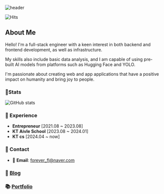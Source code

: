 ![header](https://capsule-render.vercel.app/api?type=transparent&fontColor=34cfe3&height=150&text=Full-Stack%20Developer&fontSize=30)

![Hits](https://hits.seeyoufarm.com/api/count/incr/badge.svg?url=https%3A%2F%2Fgithub.com%2Fforeverfl&count_bg=%2334CFE3&title_bg=%23555555&icon=github.svg&icon_color=%23E7E7E7&title=hits&edge_flat=false)

## About Me
Hello! I'm a full-stack engineer with a keen interest in both backend and frontend development, as well as infrastructure.

My skills also include basic data analysis, and I am capable of using pre-built AI models from platforms such as Hugging Face and YOLO.

I'm passionate about creating web and app applications that have a positive impact on humanity and bring joy to people.

### 📗Stats
![GitHub stats](https://github-readme-stats.vercel.app/api?username=foreverfl&show_icons=true&theme=prussian)

### 💼 Experience

- **Entrepreneur** [2021.08 ~ 2023.08]
- **KT Aivle School** [2023.08 ~ 2024.01]
- **KT cs** [2024.04 ~ now]

### 🤝 Contact

- 📧 **Email**: forever_fl@naver.com

### 📜 [Blog](https://mogumogu.dev/)

### 📚 [Portfolio](https://foreverfl.github.io/portfolio-v1/)
